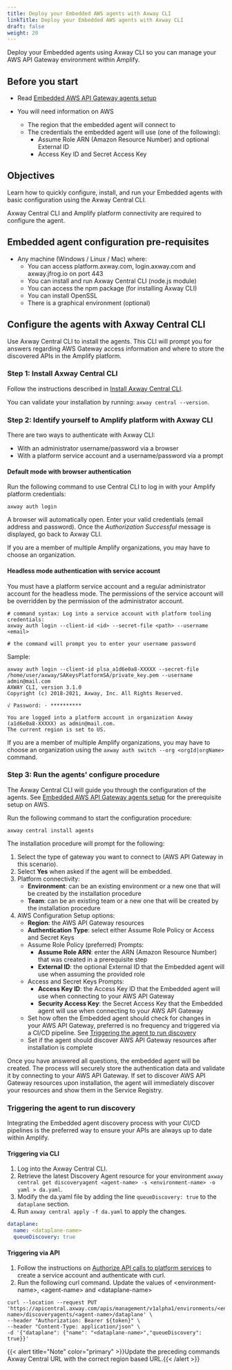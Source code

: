 ```yaml
---
title: Deploy your Embedded AWS agents with Axway CLI
linkTitle: Deploy your Embedded AWS agents with Axway CLI
draft: false
weight: 20
---
```

Deploy your Embedded agents using Axway CLI so you can manage your AWS API Gateway environment within Amplify.

## Before you start

* Read [Embedded AWS API Gateway agents setup](/docs/connect_manage_environ/connect_aws_gateway/embedded-aws-agent-setup/)
* You will need information on AWS

    * The region that the embedded agent will connect to
    * The credentials the embedded agent will use (one of the following):
        * Assume Role ARN (Amazon Resource Number) and optional External ID
        * Access Key ID and Secret Access Key

## Objectives

Learn how to quickly configure, install, and run your Embedded agents with basic configuration using the Axway Central CLI.

Axway Central CLI and Amplify platform connectivity are required to configure the agent.

## Embedded agent configuration pre-requisites

* Any machine (Windows / Linux / Mac) where:
    * You can access platform.axway.com, login.axway.com and axway.jfrog.io on port 443
    * You can install and run Axway Central CLI (node.js module)
    * You can access the npm package (for installing Axway CLI)
    * You can install OpenSSL
    * There is a graphical environment (optional)

## Configure the agents with Axway Central CLI

Use Axway Central CLI to install the agents. This CLI will prompt you for answers regarding AWS Gateway access information and where to store the discovered APIs in the Amplify platform.

### Step 1: Install Axway Central CLI

Follow the instructions described in [Install Axway Central CLI](/docs/integrate_with_central/cli_central/cli_install/).

You can validate your installation by running: `axway central --version`.

### Step 2: Identify yourself to Amplify platform with Axway CLI

There are two ways to authenticate with Axway CLI:

* With an administrator username/password via a browser
* With a platform service account and a username/password via a prompt

#### Default mode with browser authentication

Run the following command to use Central CLI to log in with your Amplify platform credentials:

```shell
axway auth login
```

A browser will automatically open.
Enter your valid credentials (email address and password). Once the *Authorization Successful* message is displayed, go back to Axway CLI.

If you are a member of multiple Amplify organizations, you may have to choose an organization.

#### Headless mode authentication with service account

You must have a platform service account and a regular administrator account for the headless mode. The permissions of the service account will be overridden by the permission of the administrator account.

```shell
# command syntax: Log into a service account with platform tooling credentials:
axway auth login --client-id <id> --secret-file <path> --username <email>

# the command will prompt you to enter your username password
```

Sample:

```shell
axway auth login --client-id plsa_a1d6e0a8-XXXXX --secret-file /home/user/axway/SAKeysPlatformSA/private_key.pem --username admin@mail.com
AXWAY CLI, version 3.1.0
Copyright (c) 2018-2021, Axway, Inc. All Rights Reserved.

√ Password: · **********

You are logged into a platform account in organization Axway (a1d6e0a8-XXXXX) as admin@mail.com.
The current region is set to US.
```

If you are a member of multiple Amplify organizations, you may have to choose an organization using the `axway auth switch --org <orgId|orgName>` command.

### Step 3: Run the agents' configure procedure

The Axway Central CLI will guide you through the configuration of the agents. See [Embedded AWS API Gateway agents setup](/docs/connect_manage_environ/connect_aws_gateway/embedded-aws-agent-setup/) for the prerequisite setup on AWS.

Run the following command to start the configuration procedure:

```shell
axway central install agents
```

The installation procedure will prompt for the following:

1. Select the type of gateway you want to connect to (AWS API Gateway in this scenario).
2. Select **Yes** when asked if the agent will be embedded.
3. Platform connectivity:
   * **Environment**: can be an existing environment or a new one that will be created by the installation procedure
   * **Team**: can be an existing team or a new one that will be created by the installation procedure
4. AWS Configuration Setup options:
   * **Region**: the AWS API Gateway resources
   * **Authentication Type**: select either Assume Role Policy or Access and Secret Keys
   * Assume Role Policy (preferred) Prompts:
     * **Assume Role ARN**: enter the ARN (Amazon Resource Number) that was created in a prerequisite step
     * **External ID**: the optional External ID that the Embedded agent will use when assuming the provided role
   * Access and Secret Keys Prompts:
     * **Access Key ID**: the Access Key ID that the Embedded agent will use when connecting to your AWS API Gateway
     * **Security Access Key**: the Secret Access Key that the Embedded agent will use when connecting to your AWS API Gateway
   * Set how often the Embedded agent should check for changes in your AWS API Gateway, preferred is no frequency and triggered via a CI/CD pipeline. See [Triggering the agent to run discovery](#triggering-the-agent-to-run-discovery)
   * Set if the agent should discover AWS API Gateway resources after installation is complete

Once you have answered all questions, the embedded agent will be created. The process will securely store the authentication data and validate it by connecting to your AWS API Gateway. If set to discover AWS API Gateway resources upon installation, the agent will immediately discover your resources and show them in the Service Registry.

### Triggering the agent to run discovery

Integrating the Embedded agent discovery process with your CI/CD pipelines is the preferred way to ensure your APIs are always up to date within Amplify.

#### Triggering via CLI

1. Log into the Axway Central CLI.
2. Retrieve the latest Discovery Agent resource for your environment `axway central get discoveryagent <agent-name> -s <environment-name> -o yaml > da.yaml`.
3. Modify the da.yaml file by adding the line `queueDiscovery: true` to the `dataplane` section.
4. Run `axway central apply -f da.yaml` to apply the changes.

```yaml
dataplane:
  name: <dataplane-name>
  queueDiscovery: true
```

#### Triggering via API

1. Follow the instructions on [Authorize API calls to platform services](/docs/integrate_with_central/platform-auth-examples/) to create a service account and authenticate with curl.
2. Run the following curl command. Update the values of &lt;environment-name&gt;, &lt;agent-name&gt; and &lt;dataplane-name&gt;

```shell
curl --location --request PUT 'https://apicentral.axway.com/apis/management/v1alpha1/environments/<environment-name>/discoveryagents/<agent-name>/dataplane' \
--header "Authorization: Bearer ${token}" \
--header "Content-Type: application/json" \
-d '{"dataplane": {"name": "<dataplane-name>","queueDiscovery": true}}'
```

{{< alert title="Note" color="primary" >}}Update the preceding commands Axway Central URL with the correct region based URL.{{< /alert >}}

